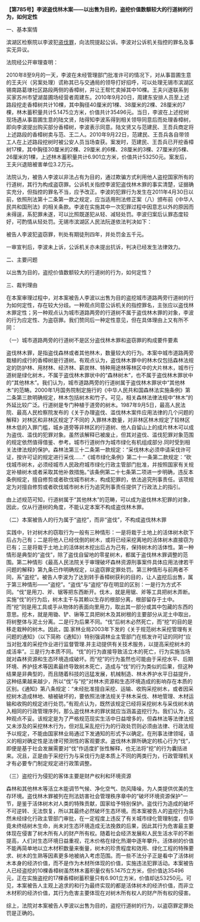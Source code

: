 **【第785号】李波盗伐林木案——以出售为目的，盗挖价值数额较大的行道树的行为，如何定性**

一、基本案情

滨湖区检察院以李波犯[盗伐罪](http://xsba0.com/xfzm/zm06/dflm.htm)，向法院提起公诉。李波对公诉机关指控的罪名及事实无异议。

法院经公开审理查明：

2010年8至9月的一天，李波在未经管理部门批准许可的情况下，对从事苗圃生意的王夫兴（另案处理）谎称其已与交通局的领导打好招呼，可以处理无锡市滨湖区锡南路葛埭社区路段两侧的香樟树，并让王帮忙卖掉其中10棵。王夫兴遂联系到买家苏州市望湖苗圃场经营者周建东。2010年9月20日，周建东安排人员至上述路段挖走香樟树共计10棵，其中胸径40厘米的1棵、38厘米的2棵、28厘米的7棵，林木蓄积量共计5.1475立方米，价值共计35496元。当日，李波在上述挖树现场遇从事苗圃生意的陆文贤，陆得知李波系得到相关领导同意后而处理香樟树，即向李波提出购买部分香樟树，李波表示同意。陆文贤又与范建民、王吾兵商定将上述路段的香樟树卖与范、王二人。2010年9月22日，范建民、王吾兵各自带领工人在上述路段挖树时被公安人员当场查获。案发时，范建民、王吾兵已开挖香樟树17棵，其中胸径30厘米的2棵、29厘米.的6棵、28厘米的3棵、27厘米的5棵、26厘米的1棵，上述林木蓄积量共计6.901立方米，价值共计53250元。案发后，王夫兴退赔被害单位3.2万元。

法院认为，被告人李波以非法占有为目的，通过欺骗方式利用他人盗挖国家所有的行道树，其行为构成盗窃罪。公诉机关指控李波犯盗伐林木罪的事实清楚，证据确实充分，但指控的罪名不当，应予改正。李波的犯罪行为发生在2011年4月30日以前，依照刑法第十二条第一款之规定，应当适用刑法修正案（八）颁布前《中华人民共和国刑法》的相关条款。李波在实施其中一次犯罪过程中因意志以外的原因而未得逞，系犯罪未遂，可以比照既遂犯从轻、减轻处罚。李波归案后认罪态度较好，可酌情从轻处罚。无锡市滨湖区人民法阮遂依法判决如下：

被告人李波犯盗窃罪，判处有期徒刑四年，并处罚金五千元。

一审宣判后，李波未上诉，公诉机关亦未提出抗诉，判决已经发生法律效力。

二、主要问题

以出售为目的，盗挖价值数额较大的行道树的行为，如何定性？

三、裁判理由

在本案审理过程中，对本案被告人李波以出售为目的盗挖城市道路两旁行道树的行为如何定性，存在较大分歧。一种观点同意公诉机关的指控罪名，主张应以盗伐林木罪定性；另一种观点认为城市道路两旁的行道树不属于盗伐林木罪的对象，李波的行为应定性、为盗窃罪。我们赞同后一种定性意见，但在具体理由上又有所不同：

（一）城市道路两旁的行道树不是区分盗伐林木罪和盗窃罪的构成要件要素

盗伐林木罪，是指盗伐森林或者其他林木，数量较大的行为。本案中城市道路两旁栽植的成行的香樟树是行道树。有观点认为，盗伐林木罪中的林木仅包括森林法规定的防护林、用材林、经济林、薪炭林、特种用途林等林区中的大片林木，城市行道树是绿化树木，不属于盗伐林木罪状中的“森林树木”，也不属于盗伐林木罪状中的“其他林木”。我们认为，城市道路两旁的行道树属于盗伐林木罪状中“其他林木”的范畴。2000年1月国务院制定施行的《中华人民共和国森林法实施条例》第二条第三款明确规定，林木包括树木和竹子。可见，相关森林法律法规中“林木”的外延比较广泛。行道树是专门种植于道旁的树木。1987年9月5日，最高人民法院、最高人民检察院发布的《关于办理盗伐、滥伐林木案件应用法律的几个问题的解释》对林区和非林区规定了不同的 入罪林木数量，对非林区林木规定了较林区林木低的入罪门槛，城乡道旁等非林区的行道树、他人自留山上的成片林木可以成为盗伐、滥伐的犯罪对象。虽然该解释已被废止，但其对盗伐、滥伐犯罪对象范围的规定依然值得借鉴、参考。城市行道树作为城市绿化有机组成部分.同时受到相关法律法规的保护。森林法第三十二条第一款规定：“采伐林木必须申请采伐许可证，按许可证的规定进行采伐……”《城市绿化条例》第二十一条第二款规定：“砍伐城市树木，必须经城市人民政府城市绿化行政主管部门批准，并按照国家有关规定补植树木或者采取其他补救措施。”该条例第二十七条第二项进一步明确，违反本条例规定，擅自修剪或者砍伐城市树木，构成犯罪的，依法追究刑事责任。该项规定为对擅自修剪或者砍伐城市树木行为追究刑事责任提供了行政法上的指引。

由上述规范可知，行道树属于“其他林木”的范畴，可以成为盗伐林木犯罪的对象，因此，仅从行道树的角度，不能认定本案不构成盗伐林木罪。

（二）本案被告人的行为属于“盗挖”，而非“盗伐”，不构成盗伐林木罪

实践中，针对树木的窃取行为一般有三种情形：一是将栽于土地上的活体树木砍下后占为己有；二是将他人已经伐倒的树木，或将已经采挖离地的活体树木直接窃为已有；三是将栽于土地上的活体树木挖出后占为己有，保持树木的活体性。第一种情形是典型的“盗伐”，除了盗伐自留地的零星树木，都属于盗伐林木罪调整的范围。第二种情形《最高人民法院关于审理破坏森林资源刑事案件具体应用法律若干问题的解释》第九条已作明确规定，以盗窃罪定罪处罚。第三种情形与前两者不同，系“盗挖”。被告人李波为了达到转手香樟树获利的目的，让人盗挖后出售，属于第三种情形——“盗挖”。“盗伐”与“盗挖”存在明显的区别：一是行为方式不同。“伐”是用刀、斧、锯等把东西断开。伐木，就是用锯、斧等工具把树木弄断。实施“伐”的行为后，树木主干与其赖以生存的根部分离，根部留存于土中。而“挖”则是用工具或手从物体的表面向里用力，取出其一部分或其中包藏的东西的意思。挖木，就是用锄、铲、锹等工具把树木及其树根的主要部分从泥土中取出，将树整体与泥土分离。二是行为后果不同。“伐”后树木必然死亡，而“挖”的目的是移走栽种的树木。因此，国.家林业局2003年下发的《关于规范树木采挖管理有关问题的通知》（以下简称《通知》）特别强调林业主管部门在核发许可证的同时“应当对批准的采挖作业进行监督管理.并主动提供有关技术服务，以提高采挖树木的成活率”。三是行为本质不同。“伐”的行为直接导致活立木的死亡，行为实施当场就对森林资源和生态环境造成破坏。而“挖”的行为虽然也可能由于采挖水平、后期环境、养护技术等因素最终导致树木死亡，造成与“伐”的行为类似的后果，但这种结果是非典型的，而且随着科技的迅猛发展，机械制造、林木养护水平日益提升，这种结果越来越少，所以“伐”与“挖”对林木资源和生态环境造成的影响存在本质的区别。《通知》第八条规定：“未经批准擅自采挖、运输、收购采挖树木，或者因采挖树木造成林地、植被破坏的，要依照法律法规关于林木采伐、林地管理、木材运输和收购的规定进行处罚。”有观点认为，既然该规定已经将采挖树木与采伐树木纳入相同的行政管理序列，那么盗伐林木的罪状就应当涵盖盗挖行为。我们认为，这种观点不妥。该规定是为了严格规范现实生活中日益增多的，但森林法等法律法规又未涉及的采挖林木行为，但对乱采乱挖行为的行政处罚则必须由法律、行政法规予以规定，不能由国家林业局通过下发通知的形式予以确定。在刑事法律领域，语义的相对确定性是法律可预测性的客观要求。盗伐林木罪所确定的核心行为“伐”，即便是基于社会发展需要对“伐”作适度扩张性解释，也无法将“挖”的行为囊括进来。况且，正是由于采挖行为与采伐行为是本质上不同的两类行为，行政管理机关才有必要专门制定规定进行政策调整。

（三）盗挖行为侵犯的客体主要是财产权利和环境资源

森林和其他林木等活立木能调节气候、净化空气、防风降噪，为人类提供优美的生存环境。盗伐林木罪被列在刑法妨害社会管理秩序章中的“破坏环境资源保护”一节，是鉴于活体树木对人类的特殊贡献，国家给予特别保护。盗伐行为造成的破坏不可逆转、无法恢复，所以其最终必然破坏生态环境。而本案被告人的盗挖行为虽然未经绿化行政主管部门审批，在一定程度上违反了有关城市绿化管理制度，但毕竟未终结树木生命，尚未对生态环境造成无法挽救的后果，因此其行为危害最主要体现在侵害了树木所有人的财产所有权。随着社会经济发展和人民生活水平的不断提高，人们对生态环境日益重视，花木价格在绿化热潮中逐年攀升。活体树的价值不能再简单地以立木材积数量来衡量，树木的珍贵程度和效用、绿化工程的特殊要求、树木的生熟等因素更多地被纳入考虑范围。而一些不法分子正是看中了活体树木本身的经济价值，而不是作为木材所体现的价值，实施违法犯罪活动。本案被告人已经盗挖的10棵香樟树虽然林木蓄积量仅有5.1475立方米，但价值达35496元，正在实施盗挖的17棵香樟树蓄积量只有6.901立方米，价值却达53250元。可见，本案被告人主观上追求的和行为最终实现的都是活体树木的经济价值，而非立木材积的经济价值，其行为危害主要体现在对树木所有权人的财产所有权的侵害。

综上，法院对本案被告人李波以出售为目的，盗挖行道树的行为，以盗窃罪定罪处罚是正确的。